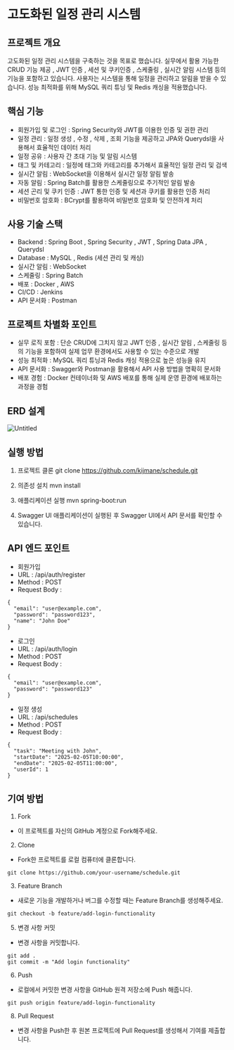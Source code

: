 # 고도화된 일정 관리 시스템
## 프로젝트 개요
고도화된 일정 관리 시스템을 구축하는 것을 목표로 했습니다.
실무에서 활용 가능한 CRUD 기능 제공 , JWT 인증 , 세션 및 쿠키인증 , 스케줄링 , 실시간 알림 시스템 등의 기능을 포함하고 있습니다.
사용자는 시스템을 통해 일정을 관리하고 알림을 받을 수 있습니다.
성능 최적화를 위해 MySQL 쿼리 튜닝 및 Redis 캐싱을 적용했습니다.

## 핵심 기능
- 회원가입 및 로그인 : Spring Security와 JWT를 이용한 인증 및 권한 관리
- 일정 관리 : 일정 생성 , 수정 , 삭제 , 조회 기능을 제공하고 JPA와 Querydsl을 사용해서 효율적인 데이터 처리
- 일정 공유 : 사용자 간 초대 기능 및 알림 시스템
- 태그 및 카테고리 : 일정에 태그와 카테고리를 추가해서 효율적인 일정 관리 및 검색
- 실시간 알림 : WebSocket을 이용해서 실시간 일정 알림 발송
- 자동 알림 : Spring Batch를 활용한 스케줄링으로 주기적인 알림 발송
- 세션 곤리 및 쿠키 인증 : JWT 통한 인증 및 세션과 쿠키를 활용한 인증 처리
- 비밀번호 암호화 : BCrypt를 활용하여 비밀번호 암호화 및 안전하게 처리

## 사용 기술 스택
- Backend : Spring Boot , Spring Security , JWT , Spring Data JPA , Querydsl
- Database : MySQL , Redis (세션 관리 및 캐싱)
- 실시간 알림 : WebSocket
- 스케줄링 : Spring Batch
- 배포 : Docker , AWS
- CI/CD : Jenkins
- API 문서화 : Postman

## 프로젝트 차별화 포인트
- 실무 로직 포함 : 단순 CRUD에 그치지 않고 JWT 인증 , 실시간 알림 , 스케줄링 등의 기능을 포함하여 실제 업무 환경에서도 사용할 수 있는 수준으로 개발
- 성능 최적화 : MySQL 쿼리 튜닝과 Redis 캐싱 적용으로 높은 성능을 유지
- API 문서화 : Swagger와 Postman을 활용해서 API 사용 방법을 명확히 문서화
- 배포 경험 : Docker 컨테이너화 및 AWS 배포를 통해 실제 운영 환경에 배포하는 과정을 경험

## ERD 설계
![Untitled](https://github.com/user-attachments/assets/e0e6e123-8bd1-4ea5-b5c8-92c5eef6efec)

## 실행 방법
1. 프로젝트 클론
git clone https://github.com/kijmane/schedule.git

3. 의존성 설치 
mvn install

4. 애플리케이션 실행
mvn spring-boot:run

5. Swagger UI
애플리케이션이 실행된 후 Swagger UI에서 API 문서를 확인할 수 있습니다.

## API 엔드 포인트
- 회원가입
- URL : /api/auth/register
- Method : POST
- Request Body :
```
{
  "email": "user@example.com",
  "password": "password123",
  "name": "John Doe"
}
```

- 로그인
- URL : /api/auth/login
- Method : POST
- Request Body :
```
{
  "email": "user@example.com",
  "password": "password123"
}
```

- 일정 생성
- URL : /api/schedules
- Method : POST
- Request Body :
```
{
  "task": "Meeting with John",
  "startDate": "2025-02-05T10:00:00",
  "endDate": "2025-02-05T11:00:00",
  "userId": 1
}
```

## 기여 방법
1. Fork
- 이 프로젝트를 자신의 GitHub 계정으로 Fork해주세요.

2. Clone
- Fork한 프로젝트를 로컬 컴퓨터에 클론합니다.
```
git clone https://github.com/your-username/schedule.git
```

3. Feature Branch
- 새로운 기능을 개발하거나 버그를 수정할 때는 Feature Branch를 생성해주세요.
```
git checkout -b feature/add-login-functionality
```

5. 변경 사항 커밋
- 변경 사항을 커밋합니다.
```
git add .
git commit -m "Add login functionality"
```

6. Push
- 로컬에서 커밋한 변경 사항을 GitHub 원격 저장소에 Push 해줍니다.
```
git push origin feature/add-login-functionality
```

8. Pull Request
- 변경 사항을 Push한 후 원본 프로젝트에 Pull Request를 생성해서 기여를 제출합니다.
